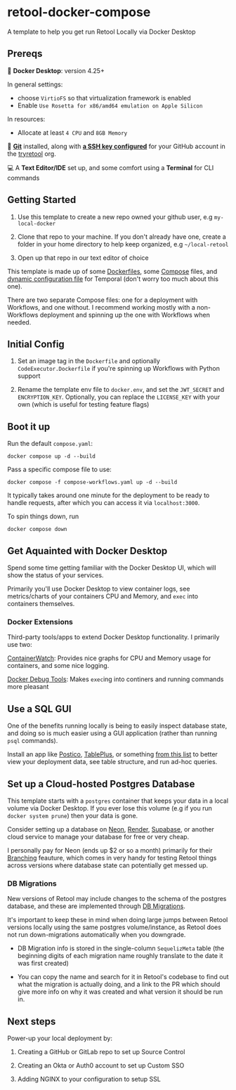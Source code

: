 # retool-docker-compose

A template to help you get run Retool Locally via Docker Desktop

## Prereqs

🐳 **Docker Desktop**: version 4.25+

In general settings:
- choose `VirtioFS` so that virtualization framework is enabled
- Enable `Use Rosetta for x86/amd64 emulation on Apple Silicon`

In resources:
- Allocate at least `4 CPU` and `8GB Memory`


🐙 [**Git**](https://git-scm.com/download/mac) installed, along with [**a SSH key configured**](https://docs.github.com/en/authentication/connecting-to-github-with-ssh/generating-a-new-ssh-key-and-adding-it-to-the-ssh-agent) for your GitHub account in the [tryretool](https://github.com/tryretool) org.

💻 A **Text Editor/IDE** set up, and some comfort using a **Terminal** for CLI commands

## Getting Started

1) Use this template to create a new repo owned your github user, e.g `my-local-docker`

2) Clone that repo to your machine. If you don't already have one, create a folder in your home directory to help keep organized, e.g `~/local-retool`

3) Open up that repo in our text editor of choice

This template is made up of some [Dockerfiles](https://docs.docker.com/engine/reference/builder/#dockerfile-reference), some [Compose](https://docs.docker.com/compose/compose-file/03-compose-file/) files, and [dynamic configuration file](https://docs.temporal.io/references/dynamic-configuration) for Temporal (don't worry too much about this one).

There are two separate Compose files: one for a deployment with Workflows, and one without. I recommend working mostly with a non-Workflows deployment and spinning up the one with Workflows when needed.

## Initial Config

1) Set an image tag in the `Dockerfile` and optionally `CodeExecutor.Dockerfile` if you're spinning up Workflows with Python support

2) Rename the template env file to `docker.env`, and set the `JWT_SECRET` and `ENCRYPTION_KEY`. Optionally, you can replace the `LICENSE_KEY` with your own (which is useful for testing feature flags)

## Boot it up

Run the default `compose.yaml`:

```docker compose up -d --build```

Pass a specific compose file to use:

```docker compose -f compose-workflows.yaml up -d --build```

It typically takes around one minute for the deployment to be ready to handle requests, after which you can access it via `localhost:3000`.

To spin things down, run

```docker compose down```

## Get Aquainted with Docker Desktop

Spend some time getting familiar with the Docker Desktop UI, which will show the status of your services.

Primarily you'll use Docker Desktop to view container logs, see metrics/charts of your containers CPU and Memory, and `exec` into containers themselves.

### Docker Extensions

Third-party tools/apps to extend Docker Desktop functionality. I primarily use two:

[ContainerWatch](https://open.docker.com/extensions/marketplace?extensionId=containerwatch/containerwatch): Provides nice graphs for CPU and Memory usage for containers, and some nice logging.

[Docker Debug Tools](https://open.docker.com/extensions/marketplace?extensionId=docker/labs-debug-tools-extension): Makes `exec`ing into continers and running commands more pleasant

## Use a SQL GUI

One of the benefits running locally is being to easily inspect database state, and doing so is much easier using a GUI application (rather than running `psql` commands).

Install an app like [Postico](https://eggerapps.at/postico2/), [TablePlus](https://tableplus.com/), or something [from this list](https://postgresapp.com/documentation/gui-tools.html) to better view your deployment data, see table structure, and run ad-hoc queries.

## Set up a Cloud-hosted Postgres Database

This template starts with a `postgres` container that keeps your data in a local volume via Docker Desktop. If you ever lose this volume (e.g if you run `docker system prune`) then your data is gone.

Consider setting up a database on [Neon](https://neon.tech/), [Render](https://render.com/docs/databases), [Supabase](https://supabase.com/database), or another cloud service to manage your database for free or very cheap.

I personally pay for Neon (ends up $2 or so a month) primarily for their [Branching](https://neon.tech/docs/introduction/branching) feauture, which comes in very handy for testing Retool things across versions where database state can potentially get messed up.

### DB Migrations

New versions of Retool may include changes to the schema of the postgres database, and these are implemented through [DB Migrations](https://retoolconfluence.atlassian.net/wiki/spaces/FE/pages/162333218/Database+Migrations).

It's important to keep these in mind when doing large jumps between Retool versions locally using the same postgres volume/instance, as Retool does not run down-migrations automatically when you downgrade.

- DB Migration info is stored in the single-column `SequelizMeta` table (the beginning digits of each migration name roughly translate to the date it was first created)

- You can copy the name and search for it in Retool's codebase to find out what the migration is actually doing, and a link to the PR which should give more info on why it was created and what version it should be run in.

## Next steps

Power-up your local deployment by:

1) Creating a GitHub or GitLab repo to set up Source Control

2) Creating an Okta or Auth0 account to set up Custom SSO

3) Adding NGINX to your configuration to setup SSL
